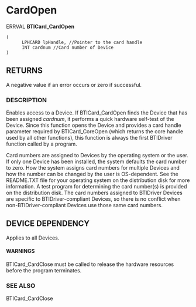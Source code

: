 # **CardOpen**

ERRVAL **BTICard\_CardOpen**

```
(
      LPHCARD lpHandle, //Pointer to the card handle
      INT cardnum //Card number of Device
)
```
## **RETURNS**

A negative value if an error occurs or zero if successful.

### **DESCRIPTION**

Enables access to a Device. If BTICard\_CardOpen finds the Device that has been assigned *cardnum*, it performs a quick hardware self-test of the Device. Since this function opens the Device and provides a card handle parameter required by BTICard\_CoreOpen (which returns the core handle used by all other functions), this function is always the first BTIDriver function called by a program.

Card numbers are assigned to Devices by the operating system or the user. If only one Device has been installed, the system defaults the card number to zero. How the system assigns card numbers for multiple Devices and how the number can be changed by the user is OS-dependent. See the README.TXT file for your operating system on the distribution disk for more information. A test program for determining the card number(s) is provided on the distribution disk. The card numbers assigned to BTIDriver Devices are specific to BTIDriver-compliant Devices, so there is no conflict when non-BTIDriver-compliant Devices use those same card numbers.

## **DEVICE DEPENDENCY**

Applies to all Devices.

#### **WARNINGS**

BTICard\_CardClose must be called to release the hardware resources before the program terminates.

### **SEE ALSO**

BTICard\_CardClose